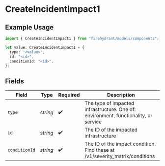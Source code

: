 # CreateIncidentImpact1

## Example Usage

```typescript
import { CreateIncidentImpact1 } from "firehydrant/models/components";

let value: CreateIncidentImpact1 = {
  type: "<value>",
  id: "<id>",
  conditionId: "<id>",
};
```

## Fields

| Field                                                                               | Type                                                                                | Required                                                                            | Description                                                                         |
| ----------------------------------------------------------------------------------- | ----------------------------------------------------------------------------------- | ----------------------------------------------------------------------------------- | ----------------------------------------------------------------------------------- |
| `type`                                                                              | *string*                                                                            | :heavy_check_mark:                                                                  | The type of impacted infrastructure. One of: environment, functionality, or service |
| `id`                                                                                | *string*                                                                            | :heavy_check_mark:                                                                  | The ID of the impacted infrastructure                                               |
| `conditionId`                                                                       | *string*                                                                            | :heavy_check_mark:                                                                  | The ID of the impact condition. Find these at /v1/severity_matrix/conditions        |